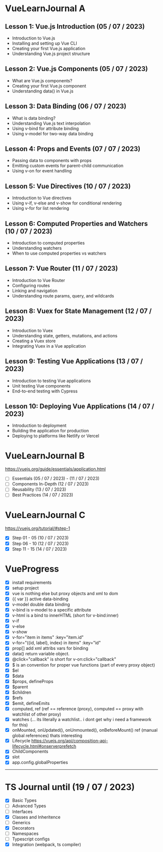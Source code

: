 # VueLearnJournal A

## Lesson 1: Vue.js Introduction (05 / 07 / 2023)
- Introduction to Vue.js
- Installing and setting up Vue CLI
- Creating your first Vue.js application
- Understanding Vue.js project structure

## Lesson 2: Vue.js Components (05 / 07 / 2023)
- What are Vue.js components?
- Creating your first Vue.js component
- Understanding data() in Vue.js

## Lesson 3: Data Binding (06 / 07 / 2023)
- What is data binding?
- Understanding Vue.js text interpolation
- Using v-bind for attribute binding
- Using v-model for two-way data binding

## Lesson 4: Props and Events (07 / 07 / 2023)
- Passing data to components with props
- Emitting custom events for parent-child communication
- Using v-on for event handling

## Lesson 5: Vue Directives (10 / 07 / 2023)
- Introduction to Vue directives
- Using v-if, v-else and v-show for conditional rendering
- Using v-for for list rendering

## Lesson 6: Computed Properties and Watchers (10 / 07 / 2023)
- Introduction to computed properties
- Understanding watchers
- When to use computed properties vs watchers

## Lesson 7: Vue Router (11 / 07 / 2023)
- Introduction to Vue Router
- Configuring routes
- Linking and navigation
- Understanding route params, query, and wildcards

## Lesson 8: Vuex for State Management (12 / 07 / 2023)
- Introduction to Vuex
- Understanding state, getters, mutations, and actions
- Creating a Vuex store
- Integrating Vuex in a Vue application

## Lesson 9: Testing Vue Applications (13 / 07 / 2023)
- Introduction to testing Vue applications
- Unit testing Vue components
- End-to-end testing with Cypress

## Lesson 10: Deploying Vue Applications (14 / 07 / 2023)
- Introduction to deployment
- Building the application for production
- Deploying to platforms like Netlify or Vercel


# VueLearnJournal B

https://vuejs.org/guide/essentials/application.html

- [ ] Essentials (05 / 07 / 2023) - (11 / 07 / 2023)
- [ ] Components In-Depth (12 / 07 / 2023)
- [ ] Reusability (13 / 07 / 2023)
- [ ] Best Practices (14 / 07 / 2023)

# VueLearnJournal C

https://vuejs.org/tutorial/#step-1

- [x] Step 01 - 05 (10 / 07 / 2023)
- [x] Step 06 - 10 (12 / 07 / 2023)
- [x] Step 11 - 15 (14 / 07 / 2023)

# VueProgress

- [x] install requirements
- [x] setup project
- [x] vue is nothing else but proxy objects and xml to dom
- [x] {{ var }} active data-binding
- [x] v-model double data binding
- [x] v-bind is v-model to a specific attribute
- [x] v-html is a bind to innerHTML (short for v-bind:inner)
- [x] v-if
- [x] v-else
- [x] v-show
- [x] v-for="item in items" :key="item.id"
- [x] v-for="({id, label}, index) in items" :key="id"
- [x] prop[] add xml attribs vars for binding
- [x] data() return variable object. 
- [x] @click="callback" is short for v-on:click="callback"
- [x] $ is an convention for proper vue functions (part of every proxy object)
- [x] $el
- [x] $data
- [x] $props, defineProps
- [x] $parent
- [x] $children
- [x] $refs
- [x] $emit, defineEmits
- [x] computed, ref (ref == reference (proxy), computed == proxy with watchlist of other proxy)
- [x] watches (... its literally a watchlist.. i dont get why i need a framework for this)
- [x] onMounted, onUpdated(), onUnmounted(), onBeforeMount() ref (manual global references) thats interesting
- [x] Lifecycle https://vuejs.org/api/composition-api-lifecycle.html#onserverprefetch
- [x] ChildComponents
- [x] slot
- [x] app.config.globalProperties

___

# TS Journal until (19 / 07 / 2023)

- [x] Basic Types
- [ ] Advanced Types
- [ ] Interfaces
- [x] Classes and Inheritence
- [ ] Generics
- [x] Decorators
- [ ] Namespaces
- [ ] Typescript configs
- [x] Integration (webpack, ts compiler)
